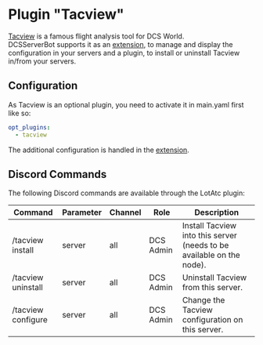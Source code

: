 # Plugin "Tacview"
[Tacview](https://www.tacview.net/) is a famous flight analysis tool for DCS World.<br>
DCSServerBot supports it as an [extension](../../extensions/README.md#lotatc), to manage and display the 
configuration in your servers and a plugin, to install or uninstall Tacview in/from your servers. 

## Configuration
As Tacview is an optional plugin, you need to activate it in main.yaml first like so:
```yaml
opt_plugins:
  - tacview
```
The additional configuration is handled in the [extension](../../extensions/README.md#tacview).

## Discord Commands
The following Discord commands are available through the LotAtc plugin:

| Command            | Parameter            | Channel | Role      | Description                                                           |
|--------------------|----------------------|---------|-----------|-----------------------------------------------------------------------|
| /tacview install   | server               | all     | DCS Admin | Install Tacview into this server (needs to be available on the node). |
| /tacview uninstall | server               | all     | DCS Admin | Uninstall Tacview from this server.                                   |
| /tacview configure | server               | all     | DCS Admin | Change the Tacview configuration on this server.                      |
